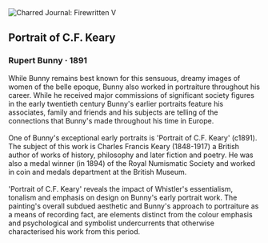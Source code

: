 <div class="artwork-of-the-day">
  <div class="container">
    <div class="img-wrapper">
      <img
        src="https://uploads1.wikiart.org/images/rupert-bunny/portrait-of-c-f-keary-1891.jpg!Large.jpg"
        alt="Charred Journal: Firewritten V" />
    </div>
    <div class="artwork-detail">
      <div class="artwork-origin"> 
        <h2 class="artwork-name">Portrait of C.F. Keary</h2>
        <h3 class="artist">
          Rupert Bunny
                    ·  1891
        </h3>
      </div>
      <p class="description">
        <span class="artwork-description-text ng-binding" ng-bind-html="viewModel.ArtworkOfTheDay.Description | unsafe">While Bunny remains best known for this sensuous, dreamy images of women of the belle epoque, Bunny also worked in portraiture throughout his career. While he received major commissions of significant society figures in the early twentieth century Bunny's earlier portraits feature his associates, family and friends and his subjects are telling of the connections that Bunny's made throughout his time in Europe.
<br>
<br>One of Bunny's exceptional early portraits is 'Portrait of C.F. Keary' (c1891). The subject of this work is Charles Francis Keary (1848-1917) a British author of works of history, philosophy and later fiction and poetry. He was also a medal winner (in 1894) of the Royal Numismatic Society and worked in coin and medals department at the British Museum.
<br>
<br>'Portrait of C.F. Keary' reveals the impact of Whistler's essentialism, tonalism and emphasis on design on Bunny's early portrait work. The painting's overall subdued aesthetic and Bunny's approach to portraiture as a means of recording fact, are elements distinct from the colour emphasis and psychological and symbolist undercurrents that otherwise characterised his work from this period.</span>
                        <div class="text-shadow-container" ng-show="showShadow" style=""></div>
      </p>
    </div>
  </div>

</div>
